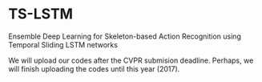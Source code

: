 # TS-LSTM
Ensemble Deep Learning for Skeleton-based Action Recognition using Temporal Sliding LSTM networks

We will upload our codes after the CVPR submision deadline.
Perhaps, we will finish uploading the codes until this year (2017).

